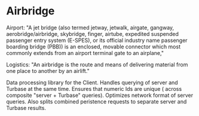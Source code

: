 # Airbridge

Airport: "A jet bridge (also termed jetway, jetwalk, airgate, gangway, aerobridge/airbridge, skybridge, finger, airtube, expedited suspended passenger entry system (E-SPES), or its official industry name passenger boarding bridge (PBB)) is an enclosed, movable connector which most commonly extends from an airport terminal gate to an airplane,"

Logistics: "An airbridge is the route and means of delivering material from one place to another by an airlift."

Data processing library for the Client.  Handles querying of server and Turbase 
at the same time. Ensures that numeric Ids are unique (
    across composite "server + Turbase" queries).  Optimizes network format of
server queries.  Also splits combined peristence requests to separate server 
and Turbase results. 
